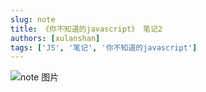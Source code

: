 ```yaml
---
slug: note
title: 《你不知道的javascript》 笔记2
authors: [xulanshan]
tags: ['JS', '笔记', '你不知道的javascript']
---
```


![note 图片](./img/JS动态修改作用域.jpg)
